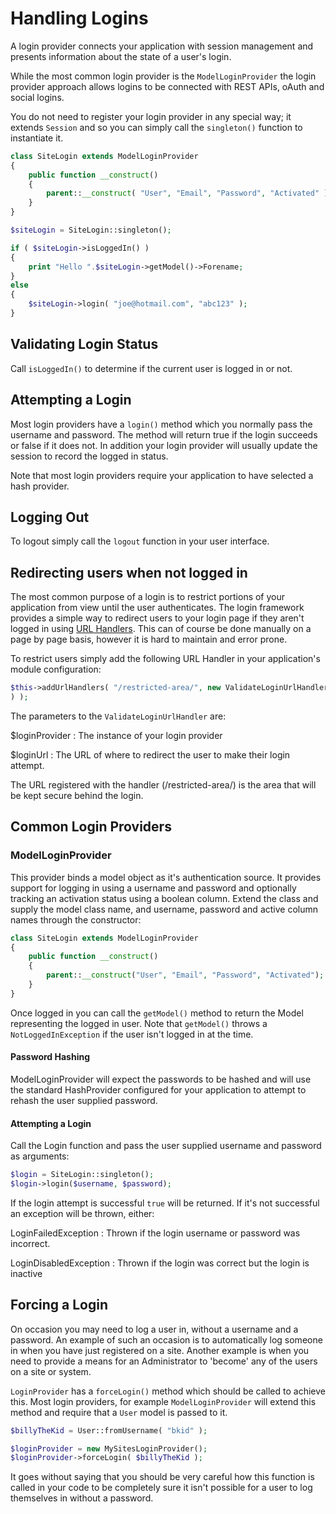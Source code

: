 Handling Logins
===============

A login provider connects your application with session management and presents information about the state
of a user's login.

While the most common login provider is the `ModelLoginProvider` the login provider approach allows logins
to be connected with REST APIs, oAuth and social logins.

You do not need to register your login provider in any special way; it extends `Session` and so you can
simply call the `singleton()` function to instantiate it.

~~~ php
class SiteLogin extends ModelLoginProvider
{
	public function __construct()
	{
		parent::__construct( "User", "Email", "Password", "Activated" );
	}
}

$siteLogin = SiteLogin::singleton();

if ( $siteLogin->isLoggedIn() )
{
	print "Hello ".$siteLogin->getModel()->Forename;
}
else
{
	$siteLogin->login( "joe@hotmail.com", "abc123" );
}
~~~

## Validating Login Status

Call `isLoggedIn()` to determine if the current user is logged in or not.

## Attempting a Login

Most login providers have a `login()` method which you normally pass the username and password.
The method will return true if the login succeeds or false if it does not. In addition your login
provider will usually update the session to record the logged in status.

Note that most login providers require your application to have selected a hash provider.

## Logging Out

To logout simply call the `logout` function in your user interface.

## Redirecting users when not logged in

The most common purpose of a login is to restrict portions of your application from view until the user
authenticates. The login framework provides a simple way to redirect users to your login page if
they aren't logged in using [URL Handlers](url-handlers). This can of course be done manually on
a page by page basis, however it is hard to maintain and error prone.

To restrict users simply add the following URL Handler in your application's module configuration:

~~~ php
$this->addUrlHandlers( "/restricted-area/", new ValidateLoginUrlHandler( new SiteLogin(), "/login/"
) );
~~~

The parameters to the `ValidateLoginUrlHandler` are:

$loginProvider
:    The instance of your login provider

$loginUrl
:    The URL of where to redirect the user to make their login attempt.

The URL registered with the handler (/restricted-area/) is the area that will be kept secure behind
the login.

## Common Login Providers

### ModelLoginProvider

This provider binds a model object as it's authentication source. It provides support for
logging in using a username and password and optionally tracking an activation status using a boolean column.
Extend the class and supply the model class name, and username, password and active column names
through the constructor:

~~~ php
class SiteLogin extends ModelLoginProvider
{
	public function __construct()
	{
		parent::__construct("User", "Email", "Password", "Activated");
	}
}
~~~

Once logged in you can call the `getModel()` method to return the Model representing the logged in
user. Note that `getModel()` throws a `NotLoggedInException` if the user isn't logged in at the
time.

#### Password Hashing

ModelLoginProvider will expect the passwords to be hashed and will use the standard HashProvider
configured for your application to attempt to rehash the user supplied password.

#### Attempting a Login

Call the Login function and pass the user supplied username and password as arguments:

~~~ php
$login = SiteLogin::singleton();
$login->login($username, $password);
~~~

If the login attempt is successful `true` will be returned. If it's not successful an exception
will be thrown, either:

LoginFailedException
:    Thrown if the login username or password was incorrect.

LoginDisabledException
:    Thrown if the login was correct but the login is inactive

## Forcing a Login

On occasion you may need to log a user in, without a username and a password. An example of such
an occasion is to automatically log someone in when you have just registered on a site. Another
example is when you need to provide a means for an Administrator to 'become' any of the users on
a site or system.

`LoginProvider` has a `forceLogin()` method which should be called to achieve this. Most
login providers, for example `ModelLoginProvider` will extend this method and require that a
`User` model is passed to it.

~~~ php
$billyTheKid = User::fromUsername( "bkid" );

$loginProvider = new MySitesLoginProvider();
$loginProvider->forceLogin( $billyTheKid );
~~~

It goes without saying that you should be very careful how this function is called in your code
to be completely sure it isn't possible for a user to log themselves in without a password.